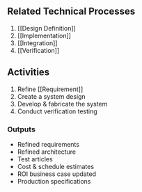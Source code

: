 ## Related Technical Processes
1. [[Design Definition]]
2. [[Implementation]]
3. [[Integration]]
4. [[Verification]]

## Activities
1. Refine [[Requirement]]
2. Create a system design
3. Develop & fabricate the system
4. Conduct verification testing

### Outputs
- Refined requirements
- Refined architecture
- Test articles
- Cost & schedule estimates
- ROI business case updated
- Production specifications